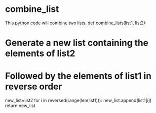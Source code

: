 # combine_list
This python code will combine two lists. 
def combine_lists(list1, list2):
  # Generate a new list containing the elements of list2
  # Followed by the elements of list1 in reverse order
  new_list=list2
  for i in reversed(range(len(list1))):
    new_list.append(list1[i])
  return new_list
